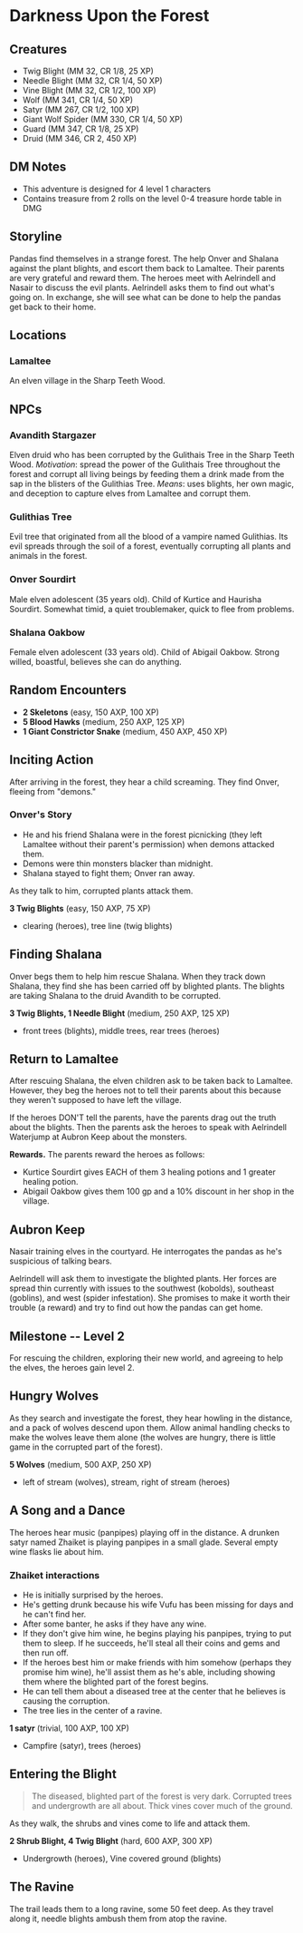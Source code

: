 # Darkness Upon the Forest

## Creatures

- Twig Blight (MM 32, CR 1/8, 25 XP)
- Needle Blight (MM 32, CR 1/4, 50 XP)
- Vine Blight (MM 32, CR 1/2, 100 XP)
- Wolf (MM 341, CR 1/4, 50 XP)
- Satyr (MM 267, CR 1/2, 100 XP)
- Giant Wolf Spider (MM 330, CR 1/4, 50 XP)
- Guard (MM 347, CR 1/8, 25 XP)
- Druid (MM 346, CR 2, 450 XP)

## DM Notes

- This adventure is designed for 4 level 1 characters
- Contains treasure from 2 rolls on the level 0-4 treasure horde table in DMG

## Storyline

Pandas find themselves in a strange forest. The help Onver and Shalana against the plant blights, and escort them back to Lamaltee. Their parents are very grateful and reward them. The heroes meet with Aelrindell and Nasair to discuss the evil plants. Aelrindell asks them to find out what's going on. In exchange, she will see what can be done to help the pandas get back to their home.

## Locations

### Lamaltee

An elven village in the Sharp Teeth Wood.

## NPCs

### Avandith Stargazer

Elven druid who has been corrupted by the Gulithais Tree in the Sharp Teeth Wood. _Motivation_: spread the power of the Gulithais Tree throughout the forest and corrupt all living beings by feeding them a drink made from the sap in the blisters of the Gulithias Tree. _Means_: uses blights, her own magic, and deception to capture elves from Lamaltee and corrupt them.

### Gulithias Tree

Evil tree that originated from all the blood of a vampire named Gulithias. Its evil spreads through the soil of a forest, eventually corrupting all plants and animals in the forest.

### Onver Sourdirt

Male elven adolescent (35 years old). Child of Kurtice and Haurisha Sourdirt. Somewhat timid, a quiet troublemaker, quick to flee from problems.

### Shalana Oakbow

Female elven adolescent (33 years old). Child of Abigail Oakbow. Strong willed, boastful, believes she can do anything.

## Random Encounters

- **2 Skeletons** (easy, 150 AXP, 100 XP)
- **5 Blood Hawks** (medium, 250 AXP, 125 XP)
- **1 Giant Constrictor Snake** (medium, 450 AXP, 450 XP)

## Inciting Action

After arriving in the forest, they hear a child screaming. They find Onver, fleeing from "demons."

### Onver's Story

- He and his friend Shalana were in the forest picnicking (they left Lamaltee without their parent's permission) when demons attacked them.
- Demons were thin monsters blacker than midnight.
- Shalana stayed to fight them; Onver ran away.

As they talk to him, corrupted plants attack them.

**3 Twig Blights** (easy, 150 AXP, 75 XP)

- clearing (heroes), tree line (twig blights)

## Finding Shalana

Onver begs them to help him rescue Shalana. When they track down Shalana, they find she has been carried off by blighted plants. The blights are taking Shalana to the druid Avandith to be corrupted.

**3 Twig Blights, 1 Needle Blight** (medium, 250 AXP, 125 XP)

- front trees (blights), middle trees, rear trees (heroes)

## Return to Lamaltee

After rescuing Shalana, the elven children ask to be taken back to Lamaltee. However, they beg the heroes not to tell their parents about this because they weren't supposed to have left the village.

If the heroes DON'T tell the parents, have the parents drag out the truth about the blights. Then the parents ask the heroes to speak with Aelrindell Waterjump at Aubron Keep about the monsters.

**Rewards.** The parents reward the heroes as follows:

- Kurtice Sourdirt gives EACH of them 3 healing potions and 1 greater healing potion.
- Abigail Oakbow gives them 100 gp and a 10% discount in her shop in the village.

## Aubron Keep

Nasair training elves in the courtyard. He interrogates the pandas as he's suspicious of talking bears.

Aelrindell will ask them to investigate the blighted plants. Her forces are spread thin currently with issues to the southwest (kobolds), southeast (goblins), and west (spider infestation). She promises to make it worth their trouble (a reward) and try to find out how the pandas can get home.

## Milestone -- Level 2

For rescuing the children, exploring their new world, and agreeing to help the elves, the heroes gain level 2.

## Hungry Wolves

As they search and investigate the forest, they hear howling in the distance, and a pack of wolves descend upon them. Allow animal handling checks to make the wolves leave them alone (the wolves are hungry, there is little game in the corrupted part of the forest).

**5 Wolves** (medium, 500 AXP, 250 XP)

- left of stream (wolves), stream, right of stream (heroes)

## A Song and a Dance

The heroes hear music (panpipes) playing off in the distance. A drunken satyr named Zhaiket is playing panpipes in a small glade. Several empty wine flasks lie about him.

### Zhaiket interactions

- He is initially surprised by the heroes.
- He's getting drunk because his wife Vufu has been missing for days and he can't find her.
- After some banter, he asks if they have any wine.
- If they don't give him wine, he begins playing his panpipes, trying to put them to sleep. If he succeeds, he'll steal all their coins and gems and then run off.
- If the heroes best him or make friends with him somehow (perhaps they promise him wine), he'll assist them as he's able, including showing them where the blighted part of the forest begins.
- He can tell them about a diseased tree at the center that he believes is causing the corruption.
- The tree lies in the center of a ravine.

**1 satyr** (trivial, 100 AXP, 100 XP)
- Campfire (satyr), trees (heroes)

## Entering the Blight

> The diseased, blighted part of the forest is very dark. Corrupted trees and undergrowth are all about. Thick vines cover much of the ground.

As they walk, the shrubs and vines come to life and attack them.

**2 Shrub Blight, 4 Twig Blight** (hard, 600 AXP, 300 XP)
- Undergrowth (heroes), Vine covered ground (blights)

## The Ravine

The trail leads them to a long ravine, some 50 feet deep. As they travel along it, needle blights ambush them from atop the ravine.